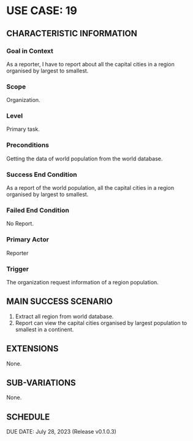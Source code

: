 # USE CASE: 19

## CHARACTERISTIC INFORMATION

### Goal in Context

As a reporter, I have to report about all the capital cities in a region organised by largest to smallest.

### Scope

Organization.

### Level

Primary task.

### Preconditions

Getting the data of world population from the world database.

### Success End Condition

As a report of the world population, all the capital cities in a region organised by largest to smallest.

### Failed End Condition

No Report.

### Primary Actor

Reporter

### Trigger

The organization request information of a region population.

## MAIN SUCCESS SCENARIO

1. Extract all region from world database.
2. Report can view the capital cities organised by largest population to smallest in a continent.

## EXTENSIONS

None.

## SUB-VARIATIONS

None.

## SCHEDULE

DUE DATE: July 28, 2023 (Release v0.1.0.3)